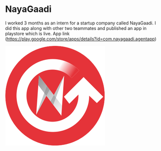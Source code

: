 # NayaGaadi

I worked 3 months as an intern for a startup company called NayaGaadi.
I did this app along with other two teammates and published an app in playstore which is live.
App link (https://play.google.com/store/apps/details?id=com.nayagaadi.agentapp)

![Nayagaadi logo](/assets/icon.png)
